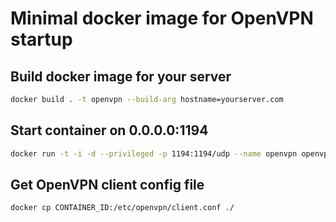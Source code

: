 # Minimal docker image for OpenVPN startup

## Build docker image for your server
```sh
docker build . -t openvpn --build-arg hostname=yourserver.com
```

## Start container on 0.0.0.0:1194
```sh
docker run -t -i -d --privileged -p 1194:1194/udp --name openvpn openvpn
```

## Get OpenVPN client config file
```sh
docker cp CONTAINER_ID:/etc/openvpn/client.conf ./
```
